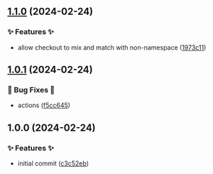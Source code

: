 ## [1.1.0](https://github.com/AtomiCloud/actions.setup-docker/compare/v1.0.1...v1.1.0) (2024-02-24)


### ✨ Features ✨

* allow checkout to mix and match with non-namespace ([1973c11](https://github.com/AtomiCloud/actions.setup-docker/commit/1973c1159752bad660375bd427b935dbfc8ff3eb))

## [1.0.1](https://github.com/AtomiCloud/actions.setup-docker/compare/v1.0.0...v1.0.1) (2024-02-24)


### 🐛 Bug Fixes 🐛

* actions ([f5cc645](https://github.com/AtomiCloud/actions.setup-docker/commit/f5cc645626d51c0dc120de42f88ca7bb08d3d15b))

## 1.0.0 (2024-02-24)


### ✨ Features ✨

* initial commit ([c3c52eb](https://github.com/AtomiCloud/actions.setup-docker/commit/c3c52eb888ac19cea90d96dc767d14274444e16b))
